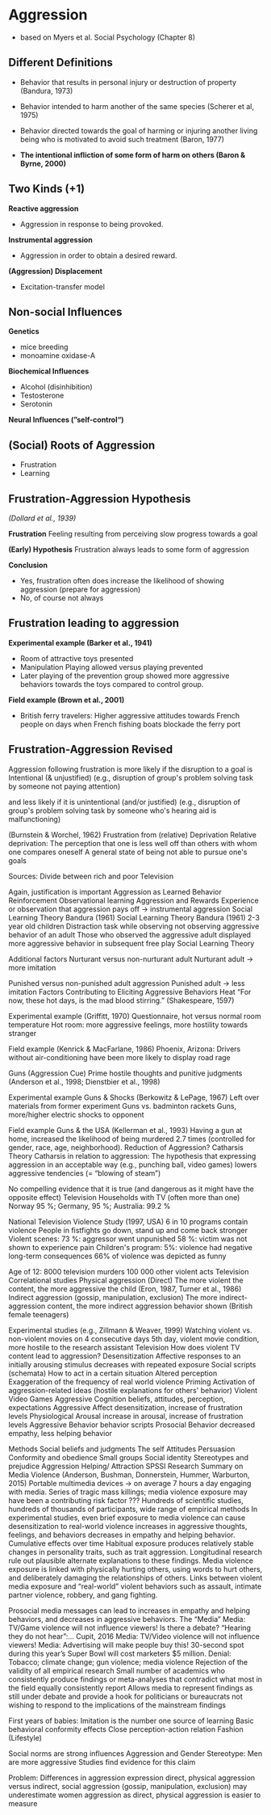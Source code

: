 # Aggression

* based on Myers et al. Social Psychology (Chapter 8)

## Different Definitions
* Behavior that results in personal injury or destruction of property (Bandura, 1973)
* Behavior intended to harm another of the same species (Scherer et al, 1975)
* Behavior directed towards the goal of harming or injuring another living being who is motivated to avoid such treatment (Baron, 1977)

* **The intentional infliction of some form of harm on others (Baron & Byrne, 2000)**

## Two Kinds (+1)
**Reactive aggression**
* Aggression in response to being provoked.

**Instrumental aggression**
* Aggression in order to obtain a desired reward.

**(Aggression) Displacement**
* Excitation-transfer model

## Non-social Influences
**Genetics**
* mice breeding
* monoamine oxidase-A

**Biochemical Influences**
* Alcohol (disinhibition)
* Testosterone
* Serotonin

**Neural Influences (”self-control“)**

## (Social) Roots of Aggression
* Frustration
* Learning


## Frustration-Aggression Hypothesis
*(Dollard et al., 1939)*

**Frustration**
Feeling resulting from perceiving slow progress towards a goal

**(Early) Hypothesis**
Frustration always leads to some form of aggression

**Conclusion**
* Yes, frustration often does increase the likelihood of showing aggression (prepare for aggression)
* No, of course not always

## Frustration leading to aggression
**Experimental example (Barker et al., 1941)**
* Room of attractive toys presented
* Manipulation
  Playing allowed versus playing prevented
* Later playing of the prevention group showed more aggressive behaviors towards the toys compared to control group.

**Field example (Brown et al., 2001)**
* British ferry travelers: Higher aggressive attitudes towards French people on days when French fishing boats blockade the ferry port


## Frustration-Aggression Revised
Aggression following frustration is more likely if the disruption to a goal is
Intentional (& unjustified)
(e.g., disruption of group's problem solving task by someone not paying attention)

and less likely if it is unintentional (and/or justified)
(e.g., disruption of group's problem solving task by someone who's hearing aid is malfunctioning)

(Burnstein & Worchel, 1962)
Frustration from (relative) Deprivation
Relative deprivation:
The perception that one is less well off than others with whom one compares oneself
A general state of being not able to pursue one's goals

Sources:
Divide between rich and poor
Television

Again, justification is important
Aggression as Learned Behavior
Reinforcement
Observational learning
Aggression and Rewards
Experience or observation that aggression pays off
→ instrumental aggression
Social Learning Theory
Bandura (1961)
Social Learning Theory
Bandura (1961)
2-3 year old children
Distraction task while
observing
not observing
aggressive behavior of an adult
Those who observed the aggressive adult displayed more aggressive behavior in subsequent free play
Social Learning Theory

Additional factors
Nurturant versus non-nurturant adult
Nurturant adult → more imitation

Punished versus non-punished adult aggression
Punished adult → less imitation
Factors Contributing to Eliciting Aggressive Behaviors
Heat
“For now, these hot days, is the mad blood stirring.” (Shakespeare, 1597)

Experimental example (Griffitt, 1970) 
Questionnaire, hot versus normal room temperature 
Hot room: more aggressive feelings, more hostility towards stranger

Field example (Kenrick & MacFarlane, 1986)
Phoenix, Arizona: Drivers without air-conditioning have been more likely to display road rage

Guns (Aggression Cue)
Prime hostile thoughts and punitive judgments
(Anderson et al., 1998; Dienstbier et al., 1998)

Experimental example
Guns & Shocks (Berkowitz & LePage, 1967)
Left over materials from former experiment
Guns vs. badminton rackets
Guns, more/higher electric shocks to opponent

Field example
Guns & the USA (Kellerman et al., 1993)
Having a gun at home, increased the likelihood of being murdered 2.7 times (controlled for gender, race, age, neighborhood).
Reduction of Aggression?
Catharsis Theory
Catharsis in relation to aggression:
The hypothesis that expressing aggression in an acceptable way (e.g., punching ball, video games) lowers aggressive tendencies
(= “blowing of steam”)

No compelling evidence that it is true
(and dangerous as it might have the opposite effect)
Television
Households with TV (often more than one)
Norway 95 %; Germany, 95 %; Australia: 99.2 %

National Television Violence Study (1997, USA)
6 in 10 programs contain violence
People in fistfights go down, stand up and come back stronger
Violent scenes:
73 %: aggressor went unpunished
58 %: victim was not shown to experience pain
Children's program:
5%: violence had negative long-term consequences
66% of violence was depicted as funny

Age of 12:
8000 television murders
100 000 other violent acts
Television
Correlational studies
Physical aggression (Direct)
The more violent the content, the more aggressive the child (Eron, 1987, Turner et al., 1986)
Indirect aggression
(gossip, manipulation, exclusion)
The more indirect-aggression content, the more indirect aggression behavior shown (British female teenagers)

Experimental studies (e.g., Zillmann & Weaver, 1999)
Watching violent vs. non-violent movies on 4 consecutive days
5th day, violent movie condition, more hostile to the research assistant
Television
How does violent TV content lead to aggression?
Desensitization
Affective responses to an initially arousing stimulus decreases with repeated exposure
Social scripts (schemata)
How to act in a certain situation
Altered perception
Exaggeration of the frequency of real world violence
Priming
Activation of aggression-related ideas
(hostile explanations for others' behavior)
Violent Video Games
Aggressive Cognition
beliefs, attitudes, perception, expectations
Aggressive Affect
desensitization, increase of frustration levels
Physiological Arousal
increase in arousal, increase of frustration levels
Aggressive Behavior
behavior scripts
Prosocial Behavior
decreased empathy, less helping behavior

Methods
Social beliefs and judgments
The self
Attitudes
Persuasion
Conformity and obedience
Small groups
Social identity
Stereotypes and prejudice
Aggression
Helping/ Attraction
SPSSI Research Summary on Media Violence
(Anderson, Bushman, Donnerstein, Hummer, Warburton, 2015)
Portable multimedia devices → on average 7 hours a day engaging with media.
Series of tragic mass killings; media violence exposure may have been a contributing risk factor ???
Hundreds of scientific studies, hundreds of thousands of participants, wide range of empirical methods
In experimental studies, even brief exposure to media violence can
cause desensitization to real-world violence
increases in aggressive thoughts, feelings, and behaviors
decreases in empathy and helping behavior.
Cumulative effects over time
Habitual exposure produces relatively stable changes in personality traits, such as trait aggression.
Longitudinal research rule out plausible alternate explanations to these findings.
Media violence exposure is linked with 
physically hurting others,
using words to hurt others,
and deliberately damaging the relationships of others.
Links between violent media exposure and “real-world” violent behaviors such as 
assault, intimate partner violence, robbery, and gang fighting.

Prosocial media messages can lead to increases in empathy and helping behaviors, and decreases in aggressive behaviors.
The “Media”
Media:
TV/Game violence will not influence viewers!
Is there a debate?
“Hearing they do not hear”:… Cupit, 2016
Media: TV/Video violence will not influence viewers!
Media: Advertising will make people buy this!
30-second spot during this year’s Super Bowl will cost marketers $5 million.
Denial: Tobacco; climate change; gun violence; media violence
Rejection of the validity of all empirical research
Small number of academics who consistently produce findings or meta-analyses that contradict what most in the field equally consistently report
Allows media to represent findings as still under debate
and provide a hook for politicians or bureaucrats not wishing to respond to the implications of the mainstream findings

First years of babies:
Imitation is the number one source of learning
Basic behavioral conformity effects
Close perception-action relation
Fashion (Lifestyle)


Social norms are strong influences
Aggression and Gender
Stereotype: Men are more aggressive
Studies find evidence for this claim

Problem: Differences in aggression expression
direct, physical aggression versus
indirect, social aggression (gossip, manipulation, exclusion)
may underestimate women aggression as direct, physical aggression is easier to measure
